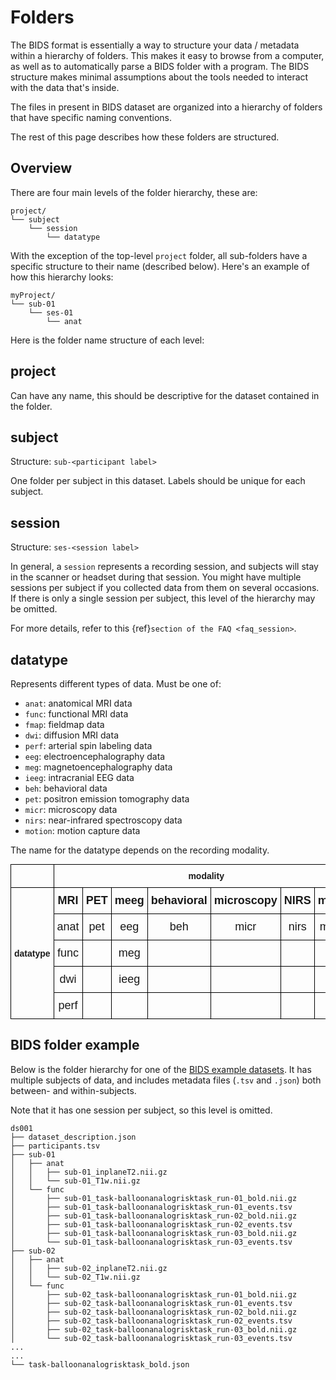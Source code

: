 # Folders

The BIDS format is essentially a way to structure your data / metadata within a hierarchy of folders.
This makes it easy to browse from a computer, as well as to automatically parse a BIDS folder with a program.
The BIDS structure makes minimal assumptions about the tools needed to interact with the data that's inside.

The files in present in BIDS dataset are organized into a hierarchy of folders that have specific naming conventions.

The rest of this page describes how these folders are structured.

## Overview

There are four main levels of the folder hierarchy, these are:

```text
project/
└── subject
    └── session
        └── datatype
```

With the exception of the top-level `project` folder,
all sub-folders have a specific structure to their name (described below).
Here's an example of how this hierarchy looks:

```text
myProject/
└── sub-01
    └── ses-01
        └── anat
```

Here is the folder name structure of each level:

## project

Can have any name, this should be descriptive for the dataset contained in the folder.

## subject

Structure: `sub-<participant label>`

One folder per subject in this dataset.
Labels should be unique for each subject.

## session

Structure: `ses-<session label>`

In general, a `session` represents a recording session, and subjects will stay in the scanner or headset during that session.
You might have multiple sessions per subject if you collected data from them on several occasions.
If there is only a single session per subject, this level of the hierarchy may be omitted.

For more details, refer to this {ref}`section of the FAQ <faq_session>`.

## datatype

Represents different types of data. Must be one of:

-   `anat`: anatomical MRI data
-   `func`: functional MRI data
-   `fmap`: fieldmap data
-   `dwi`: diffusion MRI data
-   `perf`: arterial spin labeling data
-   `eeg`: electroencephalography data
-   `meg`: magnetoencephalography data
-   `ieeg`: intracranial EEG data
-   `beh`: behavioral data
-   `pet`: positron emission tomography data
-   `micr`: microscopy data
-   `nirs`: near-infrared spectroscopy data
-   `motion`: motion capture data

The name for the datatype depends on the recording modality.

<!-- https://www.tablesgenerator.com/html_tables# -->

<div align="center">
<style type="text/css">
.tg  {border-collapse:collapse;border-spacing:0;margin:0px auto;}
.tg td{border-color:black;border-style:solid;border-width:1px;font-family:Arial, sans-serif;font-size:14px;
  overflow:hidden;padding:10px 5px;word-break:normal;}
.tg th{border-color:black;border-style:solid;border-width:1px;font-family:Arial, sans-serif;font-size:14px;
  font-weight:normal;overflow:hidden;padding:10px 5px;word-break:normal;}
.tg .tg-mri{border-color:#000000;color:var(--mri);font-size:18px; text-align:center;vertical-align:middle}
.tg .tg-micr{border-color:#000000;color:var(--micr);font-size:18px; text-align:center;vertical-align:middle}
.tg .tg-pet{border-color:#000000;color:var(--pet);font-size:18px; text-align:center;vertical-align:middle}
.tg .tg-meeg{border-color:#000000;color:var(--meeg);font-size:18px;text-align:center;vertical-align:middle}
.tg .tg-beh{border-color:#000000;color:var(--beh);font-size:18px; text-align:center;vertical-align:middle}
.tg .tg-nirs{border-color:#000000;color:var(--nirs);font-size:18px; text-align:center;vertical-align:middle}
.tg .tg-motion{border-color:#000000;color:var(--motion);font-size:18px; text-align:center;vertical-align:middle}
</style>
<table class="tg">
<thead>
  <tr>
    <th class="tg-va6w"></th>
    <th class="tg-xuqq" colspan="7"><span style="font-weight:bold"><b>modality</b></span></th>
  </tr>
</thead>
<tbody>
  <tr>
    <td class="tg-xuqq" rowspan="5"><span style="font-weight:bold"><b>datatype</b></span></td>
    <td class="tg-mri"><b>MRI</b></td>
    <td class="tg-pet"><b>PET</b></td>
    <td class="tg-meeg"><span style="font-style:normal;text-decoration:none"><b>meeg</b></span></td>
    <td class="tg-beh"><b>behavioral</b></td>
    <td class="tg-micr"><b>microscopy</b></td>
    <td class="tg-nirs"><b>NIRS</b></td>
    <td class="tg-motion"><b>motion</b></td>
  </tr>
  <tr>
    <td class="tg-mri">anat</td>
    <td class="tg-pet">pet</td>
    <td class="tg-meeg">eeg</td>
    <td class="tg-beh">beh</td>
    <td class="tg-micr">micr</td>
    <td class="tg-nirs">nirs</td>
    <td class="tg-motion">motion</td>
  </tr>
  <tr>
    <td class="tg-mri">func<br></td>
    <td class="tg-pet"></td>
    <td class="tg-meeg">meg</td>
    <td class="tg-beh"></td>
    <td class="tg-micr"></td>
    <td class="tg-micr"></td>
    <td class="tg-motion"></td>
  </tr>
  <tr>
    <td class="tg-mri">dwi</td>
    <td class="tg-pet"></td>
    <td class="tg-meeg">ieeg</td>
    <td class="tg-beh"></td>
    <td class="tg-micr"></td>
    <td class="tg-micr"></td>
    <td class="tg-motion"></td>
  </tr>
  <tr>
    <td class="tg-mri">perf</td>
    <td class="tg-pet"></td>
    <td class="tg-meeg"></td>
    <td class="tg-beh"></td>
    <td class="tg-micr"></td>
    <td class="tg-micr"></td>
    <td class="tg-motion"></td>
  </tr>
</tbody>
</table>
</div>

## BIDS folder example

Below is the folder hierarchy for one of the
[BIDS example datasets](https://github.com/INCF/BIDS-examples). It has multiple
subjects of data, and includes metadata files (`.tsv` and `.json`) both between-
and within-subjects.

Note that it has one session per subject, so this level is omitted.

```text
ds001
├── dataset_description.json
├── participants.tsv
├── sub-01
│   ├── anat
│   │   ├── sub-01_inplaneT2.nii.gz
│   │   └── sub-01_T1w.nii.gz
│   └── func
│       ├── sub-01_task-balloonanalogrisktask_run-01_bold.nii.gz
│       ├── sub-01_task-balloonanalogrisktask_run-01_events.tsv
│       ├── sub-01_task-balloonanalogrisktask_run-02_bold.nii.gz
│       ├── sub-01_task-balloonanalogrisktask_run-02_events.tsv
│       ├── sub-01_task-balloonanalogrisktask_run-03_bold.nii.gz
│       └── sub-01_task-balloonanalogrisktask_run-03_events.tsv
├── sub-02
│   ├── anat
│   │   ├── sub-02_inplaneT2.nii.gz
│   │   └── sub-02_T1w.nii.gz
│   └── func
│       ├── sub-02_task-balloonanalogrisktask_run-01_bold.nii.gz
│       ├── sub-02_task-balloonanalogrisktask_run-01_events.tsv
│       ├── sub-02_task-balloonanalogrisktask_run-02_bold.nii.gz
│       ├── sub-02_task-balloonanalogrisktask_run-02_events.tsv
│       ├── sub-02_task-balloonanalogrisktask_run-03_bold.nii.gz
│       └── sub-02_task-balloonanalogrisktask_run-03_events.tsv
...
...
└── task-balloonanalogrisktask_bold.json
```

